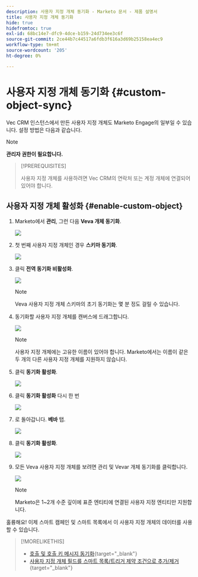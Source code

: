 ```yaml
---
description: 사용자 지정 개체 동기화 - Marketo 문서 - 제품 설명서
title: 사용자 지정 개체 동기화
hide: true
hidefromtoc: true
exl-id: 68bc14e7-dfc9-4dce-b159-24d734ee3c6f
source-git-commit: 2ce44b7c44517a6fdb3f616a3d69b25158ea4ec9
workflow-type: tm+mt
source-wordcount: '205'
ht-degree: 0%

---
```


# 사용자 지정 개체 동기화 {#custom-object-sync}

Vec CRM 인스턴스에서 만든 사용자 지정 개체도 Marketo Engage의 일부일 수 있습니다. 설정 방법은 다음과 같습니다.

>[!NOTE]
>
>**관리자 권한이 필요합니다.**

>[!PREREQUISITES]
>
>사용자 지정 개체를 사용하려면 Vec CRM의 연락처 또는 계정 개체에 연결되어 있어야 합니다.

## 사용자 지정 개체 활성화 {#enable-custom-object}

1. Marketo에서 **관리**, 그런 다음 **Veva 개체 동기화**.

   ![](assets/custom-object-sync-1.png)

1. 첫 번째 사용자 지정 개체인 경우 **스키마 동기화**.

   ![](assets/custom-object-sync-2.png)

1. 클릭 **전역 동기화 비활성화**.

   ![](assets/custom-object-sync-3.png)

   >[!NOTE]
   >
   >Veva 사용자 지정 개체 스키마의 초기 동기화는 몇 분 정도 걸릴 수 있습니다.

1. 동기화할 사용자 지정 개체를 캔버스에 드래그합니다.

   ![](assets/custom-object-sync-4.png)

   >[!NOTE]
   >
   >사용자 지정 개체에는 고유한 이름이 있어야 합니다. Marketo에서는 이름이 같은 두 개의 다른 사용자 지정 개체를 지원하지 않습니다.

1. 클릭 **동기화 활성화**.

   ![](assets/custom-object-sync-5.png)

1. 클릭 **동기화 활성화** 다시 한 번

   ![](assets/custom-object-sync-6.png)

1. 로 돌아갑니다. **베바** 탭.

   ![](assets/custom-object-sync-7.png)

1. 클릭 **동기화 활성화**.

   ![](assets/custom-object-sync-8.png)

1. 모든 Veva 사용자 지정 개체를 보려면 관리 및 Vevar 개체 동기화를 클릭합니다.

   ![](assets/custom-object-sync-9.png)

   >[!NOTE]
   >
   >Marketo은 1~2개 수준 깊이에 표준 엔티티에 연결된 사용자 지정 엔티티만 지원합니다.

훌륭해요! 이제 스마트 캠페인 및 스마트 목록에서 이 사용자 지정 개체의 데이터를 사용할 수 있습니다.

>[!MORELIKETHIS]
>
>* [호출 및 호출 키 메시지 동기화](/help/marketo/product-docs/crm-sync/veeva-crm-sync/sync-details/syncing-call-and-call-key-messages.md){target=&quot;_blank&quot;}
>* [사용자 지정 개체 필드를 스마트 목록/트리거 제약 조건으로 추가/제거](/help/marketo/product-docs/crm-sync/veeva-crm-sync/sync-details/add-remove-custom-object-field-as-smart-list-trigger-constraints.md){target=&quot;_blank&quot;}


